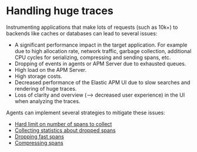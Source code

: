 # Handling huge traces

Instrumenting applications that make lots of requests (such as 10k+) to backends like caches or databases can lead to several issues:
- A significant performance impact in the target application.
  For example due to high allocation rate, network traffic, garbage collection, additional CPU cycles for serializing, compressing and sending spans, etc.
- Dropping of events in agents or APM Server due to exhausted queues.
- High load on the APM Server.
- High storage costs.
- Decreased performance of the Elastic APM UI due to slow searches and rendering of huge traces.
- Loss of clarity and overview (--> decreased user experience) in the UI when analyzing the traces.

Agents can implement several strategies to mitigate these issues:
- [Hard limit on number of spans to collect](tracing-spans-limit.md)
- [Collecting statistics about dropped spans](tracing-spans-dropped-stats.md)
- [Dropping fast spans](tracing-spans-drop-fast.md)
- [Compressing spans](tracing-spans-compress.md)

